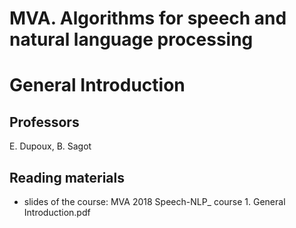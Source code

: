 # MVA. Algorithms for speech and natural language processing
# General Introduction

## Professors
E. Dupoux, B. Sagot

## Reading materials

- slides of the course: MVA 2018 Speech-NLP\_ course 1. General Introduction.pdf
